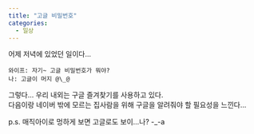 ```yaml
---
title: "고글 비밀번호"
categories:
  - 일상
---
```


어제 저녁에 있었던 일이다...  

```
와이프: 자기~ 고글 비밀번호가 뭐야?
나: 고글이 머지 @\_@
```  

그렇다... 우리 내외는 구글 즐겨찾기를 사용하고 있다.   
다음이랑 네이버 밖에 모르는 집사람을 위해 구글을 알려줘야 할 필요성을 느낀다...  

p.s. 매직아이로 멍하게 보면 고글로도 보이...나? -_-a
